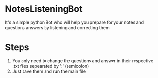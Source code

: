 # NotesListeningBot
It's a simple python Bot who will help you prepare for your notes and questions answers by listening and correcting them
# Steps
1. You only need to change the questions and answer in their respective .txt files sepearated by ':' (semicolon)
2. Just save them and run the main file

